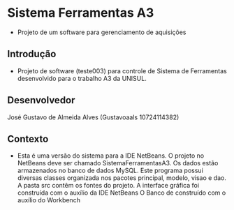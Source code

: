 # Sistema Ferramentas A3
- Projeto de um software para gerenciamento de aquisições
## Introdução
- Projeto de software (teste003) para controle de Sistema de Ferramentas desenvolvido para o trabalho A3 da UNISUL.
## Desenvolvedor
José Gustavo de Almeida Alves (Gustavoaals 10724114382)
## Contexto
- Esta é uma versão do sistema para a IDE NetBeans.
O projeto no NetBeans deve ser chamado SistemaFerramentasA3.
Os dados estão armazenados no banco de dados MySQL.
Este programa possui diversas classes organizada nos pacotes principal, modelo, visao e dao.
A pasta src contêm os fontes do projeto.
A interface gráfica foi construída com o auxílio da IDE NetBeans
O Banco de construído com o auxílio do Workbench
